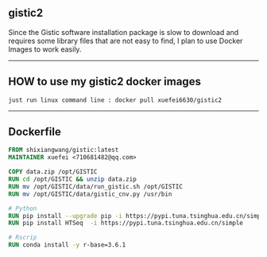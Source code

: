 ##  gistic2
Since the Gistic software installation package is slow to download and requires some library files that are not easy to find, I plan to use Docker Images to work easily.

----
## HOW to use my gistic2 docker images

`just run linux command line : docker pull xuefei6630/gistic2`

----
## Dockerfile

```Dockerfile
FROM shixiangwang/gistic:latest
MAINTAINER xuefei <710681482@qq.com>

COPY data.zip /opt/GISTIC
RUN cd /opt/GISTIC && unzip data.zip
RUN mv /opt/GISTIC/data/run_gistic.sh /opt/GISTIC
RUN mv /opt/GISTIC/data/gistic_cnv.py /usr/bin

# Python
RUN pip install --upgrade pip -i https://pypi.tuna.tsinghua.edu.cn/simple
RUN pip install HTSeq  -i https://pypi.tuna.tsinghua.edu.cn/simple

# Rscrip
RUN conda install -y r-base=3.6.1
```

